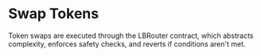 # Swap Tokens

Token swaps are executed through the LBRouter contract, which abstracts complexity, enforces safety checks, and reverts if conditions aren't met.
